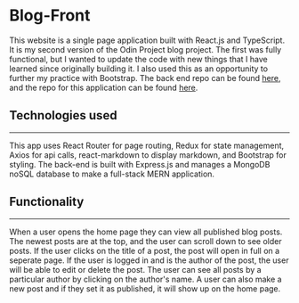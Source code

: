 # Blog-Front

This website is a single page application built with React.js and TypeScript. It is my second version of the Odin Project blog project. The first was fully functional, but I wanted to update the code with new things that I have learned since originally building it. I also used this as an opportunity to further my practice with Bootstrap. The back end repo can be found [here](https://github.com/JonathanDPotter/blog-api-2), and the repo for this application can be found [here](https://github.com/JonathanDPotter/blog-front-2).

## Technologies used

---

This app uses React Router for page routing, Redux for state management, Axios for api calls, react-markdown to display markdown, and Bootstrap for styling. The back-end is built with Express.js and manages a MongoDB noSQL database to make a full-stack MERN application.

## Functionality

---

When a user opens the home page they can view all published blog posts. The newest posts are at the top, and the user can scroll down to see older posts. If the user clicks on the title of a post, the post will open in full on a seperate page. If the user is logged in and is the author of the post, the user will be able to edit or delete the post. The user can see all posts by a particular author by clicking on the author's name. A user can also make a new post and if they set it as published, it will show up on the home page.
